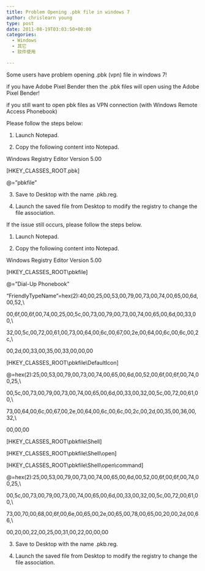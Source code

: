 ```yaml
---
title: Problem Opening .pbk file in windows 7
author: chrislearn young
type: post
date: 2011-08-19T03:03:50+00:00
categories:
  - Windows
  - 其它
  - 软件使用

---
```

Some users have problem opening .pbk (vpn) file in windows 7!
  
if you have Adobe Pixel Bender then the .pbk files will open using the Adobe Pixel Bender!
  
if you still want to open pbk files as VPN connection (with Windows Remote Access Phonebook)
  
Please follow the steps below:

1. Launch Notepad.
  
2. Copy the following content into Notepad.

Windows Registry Editor Version 5.00

[HKEY\_CLASSES\_ROOT\.pbk]
  
@=&#8221;pbkfile&#8221;

3. Save to Desktop with the name .pkb.reg.
  
4. Launch the saved file from Desktop to modify the registry to change the file association.

If the issue still occurs, please follow the steps below.

1. Launch Notepad.
  
2. Copy the following content into Notepad.

Windows Registry Editor Version 5.00

[HKEY\_CLASSES\_ROOT\pbkfile]
  
@=&#8221;Dial-Up Phonebook&#8221;
  
&#8220;FriendlyTypeName&#8221;=hex(2):40,00,25,00,53,00,79,00,73,00,74,00,65,00,6d,00,52,\
  
00,6f,00,6f,00,74,00,25,00,5c,00,73,00,79,00,73,00,74,00,65,00,6d,00,33,00,\
  
32,00,5c,00,72,00,61,00,73,00,64,00,6c,00,67,00,2e,00,64,00,6c,00,6c,00,2c,\
  
00,2d,00,33,00,35,00,33,00,00,00

[HKEY\_CLASSES\_ROOT\pbkfile\DefaultIcon]
  
@=hex(2):25,00,53,00,79,00,73,00,74,00,65,00,6d,00,52,00,6f,00,6f,00,74,00,25,\
  
00,5c,00,73,00,79,00,73,00,74,00,65,00,6d,00,33,00,32,00,5c,00,72,00,61,00,\
  
73,00,64,00,6c,00,67,00,2e,00,64,00,6c,00,6c,00,2c,00,2d,00,35,00,36,00,32,\
  
00,00,00

[HKEY\_CLASSES\_ROOT\pbkfile\Shell]

[HKEY\_CLASSES\_ROOT\pbkfile\Shell\open]

[HKEY\_CLASSES\_ROOT\pbkfile\Shell\open\command]
  
@=hex(2):25,00,53,00,79,00,73,00,74,00,65,00,6d,00,52,00,6f,00,6f,00,74,00,25,\
  
00,5c,00,73,00,79,00,73,00,74,00,65,00,6d,00,33,00,32,00,5c,00,72,00,61,00,\
  
73,00,70,00,68,00,6f,00,6e,00,65,00,2e,00,65,00,78,00,65,00,20,00,2d,00,66,\
  
00,20,00,22,00,25,00,31,00,22,00,00,00

3. Save to Desktop with the name .pkb.reg.
  
4. Launch the saved file from Desktop to modify the registry to change the file association.